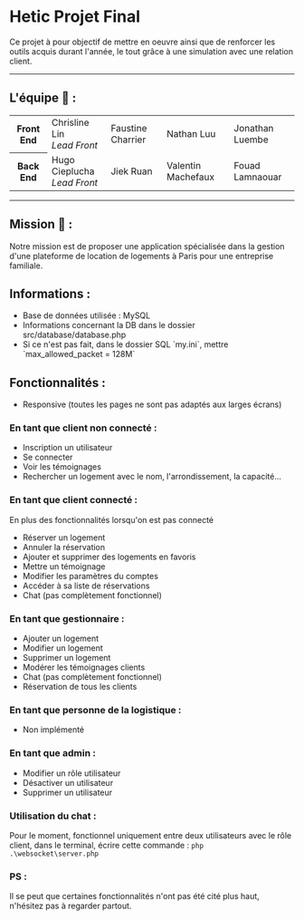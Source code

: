 <h1>Hetic Projet Final</h1>
Ce projet à pour objectif de mettre en oeuvre ainsi que de renforcer les outils acquis durant l'année, le tout grâce à une simulation avec une relation client. 
<hr>

## L'équipe &#x1F3E2; : 

<table>
  <tr>
    <th>Front End</th>
    <td>Chrisline Lin <br> <em> Lead Front </em> </td>
    <td>Faustine Charrier</td>
    <td>Nathan Luu</td>
    <td>Jonathan Luembe</td>
  </tr>
  <tr>
    <th>Back End</th>
    <td>Hugo Cieplucha <br> <em> Lead Front </em> </td>
    <td>Jiek Ruan</td>
    <td>Valentin Machefaux</td>
    <td>Fouad Lamnaouar</td>
  </tr>
</table>

<hr>

## Mission &#x1F50E; :

<p>Notre mission est de proposer une application spécialisée dans la gestion d'une plateforme de location de logements à Paris pour une entreprise familiale.</p>

## Informations : 
<ul>
    <li>Base de données utilisée : MySQL</li>
    <li>Informations concernant la DB dans le dossier src/database/database.php</li>
    <li>Si ce n'est pas fait, dans le dossier SQL `my.ini`, mettre `max_allowed_packet = 128M`</li>
</ul>

## Fonctionnalités :

- Responsive (toutes les pages ne sont pas adaptés aux larges écrans)

### En tant que client non connecté :
<ul>
    <li>Inscription un utilisateur</li>
    <li>Se connecter</li>
    <li>Voir les témoignages</li>
    <li>Rechercher un logement avec le nom, l'arrondissement, la capacité...</li>
</ul>

### En tant que client connecté :
<p>En plus des fonctionnalités lorsqu'on est pas connecté</p>
<ul>
    <li>Réserver un logement</li>
    <li>Annuler la réservation</li>
    <li>Ajouter et supprimer des logements en favoris</li>
    <li>Mettre un témoignage</li>
    <li>Modifier les paramètres du comptes</li>
    <li>Accéder à sa liste de réservations</li>
    <li>Chat (pas complètement fonctionnel)</li>
</ul>

### En tant que gestionnaire :
<ul>
    <li>Ajouter un logement</li>
    <li>Modifier un logement</li>
    <li>Supprimer un logement</li>
    <li>Modérer les témoignages clients</li>
    <li>Chat (pas complètement fonctionnel)</li>
    <li>Réservation de tous les clients</li>
</ul>

### En tant que personne de la logistique :
<ul>
    <li>Non implémenté</li>
</ul>

### En tant que admin :
<ul>
    <li>Modifier un rôle utilisateur</li>
    <li>Désactiver un utilisateur</li>
    <li>Supprimer un utilisateur</li>
</ul>

### Utilisation du chat :
Pour le moment, fonctionnel uniquement entre deux utilisateurs avec le rôle client, dans le terminal, écrire cette commande :
`php .\websocket\server.php`

### PS :

<p>Il se peut que certaines fonctionnalités n'ont pas été cité plus haut, n'hésitez pas à regarder partout.</p>